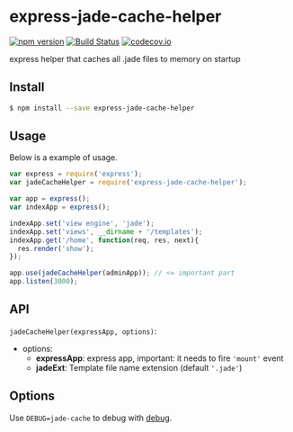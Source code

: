 # express-jade-cache-helper
[![npm version](https://badge.fury.io/js/express-jade-cache-helper.svg)](https://www.npmjs.com/package/express-jade-cache-helper) [![Build Status](https://travis-ci.org/Tickaroo/express-jade-cache-helper.svg?branch=master)](https://travis-ci.org/Tickaroo/express-jade-cache-helper) [![codecov.io](https://codecov.io/github/Tickaroo/express-jade-cache-helper/coverage.svg?branch=master)](https://codecov.io/github/Tickaroo/express-jade-cache-helper?branch=master)

express helper that caches all .jade files to memory on startup

## Install

```bash
$ npm install --save express-jade-cache-helper
```

## Usage

Below is a example of usage.

```javascript
var express = require('express');
var jadeCacheHelper = require('express-jade-cache-helper');

var app = express();
var indexApp = express();

indexApp.set('view engine', 'jade');
indexApp.set('views', __dirname + '/templates');
indexApp.get('/home', function(req, res, next){
  res.render('show');
});

app.use(jadeCacheHelper(adminApp)); // <= important part
app.listen(3000);
```

## API

`jadeCacheHelper(expressApp, options)`:

- options:
  - **expressApp**: express app, important: it needs to fire `'mount'` event
  - **jadeExt**: Template file name extension (default `'.jade'`)


## Options

Use `DEBUG=jade-cache` to debug with [debug](https://www.npmjs.com/package/debug).
